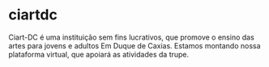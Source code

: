 # ciartdc
Ciart-DC é uma instituição sem fins lucrativos, que promove o ensino das artes para jovens e adultos Em Duque de Caxias. Estamos montando nossa plataforma virtual, que apoiará as atividades da trupe.
